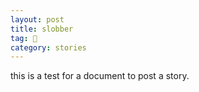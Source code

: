 ```yaml
---
layout: post
title: slobber
tag: 🍞
category: stories
---
```


this is a test for a document to post a story. 




